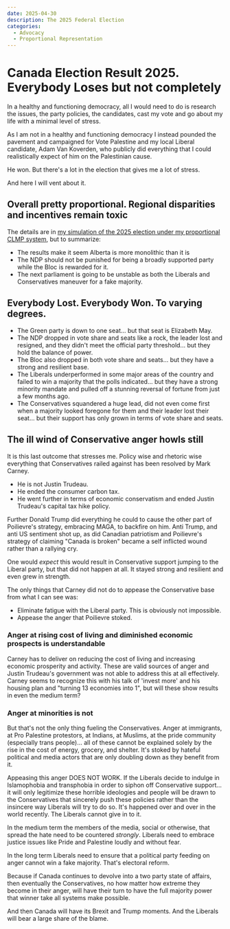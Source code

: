 ```yaml
---
date: 2025-04-30
description: The 2025 Federal Election
categories:
  - Advocacy
  - Proportional Representation
---
```


# Canada Election Result 2025. Everybody Loses but not completely

In a healthy and functioning democracy, all I would need to do is research the issues, the party policies, the candidates, cast my vote and go about my life with a minimal level of stress.

As I am not in a healthy and functioning democracy I instead pounded the pavement and campaigned for Vote Palestine and my local Liberal candidate, Adam Van Koverden, who publicly did everything that I could realistically expect of him on the Palestinian cause.

He won. But there's a lot in the election that gives me a lot of stress.

And here I will vent about it.

<!-- more -->

## Overall pretty proportional. Regional disparities and incentives remain toxic

The details are in [my simulation of the 2025 election under my proportional CLMP system](../../clmp_2025.md#final-thoughts), but to summarize:

* The results make it seem Alberta is more monolithic than it is
* The NDP should not be punished for being a broadly supported party while the Bloc is rewarded for it.
* The next parliament is going to be unstable as both the Liberals and Conservatives maneuver for a fake majority.

## Everybody Lost. Everybody Won. To varying degrees.

* The Green party is down to one seat... but that seat is Elizabeth May.
* The NDP dropped in vote share and seats like a rock, the leader lost and resigned, and they didn't meet the official party threshold... but they hold the balance of power.
* The Bloc also dropped in both vote share and seats... but they have a strong and resilient base.
* The Liberals underperformed in some major areas of the country and failed to win a majority that the polls indicated... but they have a strong minority mandate and pulled off a stunning reversal of fortune from just a few months ago.
* The Conservatives squandered a huge lead, did not even come first when a majority looked foregone for them and their leader lost their seat... but their support has only grown in terms of vote share and seats.

## The ill wind of Conservative anger howls still

It is this last outcome that stresses me. Policy wise and rhetoric wise everything that Conservatives railed against has been resolved by Mark Carney.

* He is not Justin Trudeau.
* He ended the consumer carbon tax.
* He went further in terms of economic conservatism and ended Justin Trudeau's capital tax hike policy.

Further Donald Trump did everything he could to cause the other part of Poilievre's strategy, embracing MAGA, to backfire on him. Anti Trump, and anti US sentiment shot up, as did Canadian patriotism and Poilievre's strategy of claiming "Canada is broken" became a self inflicted wound rather than a rallying cry.

One would *expect* this would result in Conservative support jumping to the Liberal party, but that did not happen at all. It stayed strong and resilient and even grew in strength.

The only things that Carney did not do to appease the Conservative base from what I can see was:

* Eliminate fatigue with the Liberal party. This is obviously not impossible.
* Appease the anger that Poilievre stoked.

### Anger at rising cost of living and diminished economic prospects is understandable

Carney has to deliver on reducing the cost of living and increasing economic prosperity and activity. These are valid sources of anger and Justin Trudeau's government was not able to address this at all effectively. Carney seems to recognize this with his talk of 'invest more' and his housing plan and "turning 13 economies into 1", but will these show results in even the medium term?

### Anger at minorities is not

But that's not the only thing fueling the Conservatives. Anger at immigrants, at Pro Palestine protestors, at Indians, at Muslims, at the pride community (especially trans people)... all of these cannot be explained solely by the rise in the cost of energy, grocery, and shelter. It's stoked by hateful political and media actors that are only doubling down as they benefit from it.

Appeasing this anger DOES NOT WORK. If the Liberals decide to indulge in Islamophobia and transphobia in order to siphon off Conservative support... it will only legitimize these horrible ideologies and people will be drawn to the Conservatives that sincerely push these policies rather than the insincere way Liberals will try to do so. It's happened over and over in the world recently. The Liberals cannot give in to it.

In the medium term the members of the media, social or otherwise, that spread the hate need to be countered *strongly*. Liberals need to embrace justice issues like Pride and Palestine loudly and without fear.

In the long term Liberals need to ensure that a political party feeding on anger cannot win a fake majority. That's electoral reform.

Because if Canada continues to devolve into a two party state of affairs, then eventually the Conservatives, no how matter how extreme they become in their anger, will have their turn to have the full majority power that winner take all systems make possible.

And then Canada will have its Brexit and Trump moments. And the Liberals will bear a large share of the blame.
